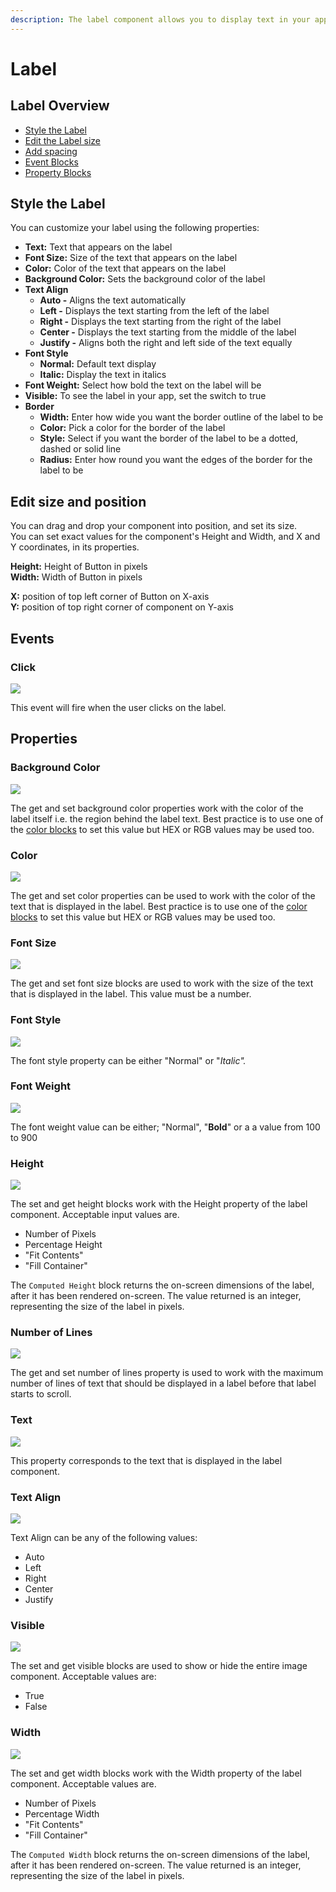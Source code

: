 ```yaml
---
description: The label component allows you to display text in your app.
---
```


# Label

## Label Overview

* [Style the Label](label.md#style-the-label)
* [Edit the Label size](label.md#edit-the-label-size)
* [Add spacing](label.md#add-spacing)
* [Event Blocks](label.md#events)
* [Property Blocks](label.md#properties)

## Style the Label

You can customize your label using the following properties: 

* **Text:** Text that appears on the label
* **Font Size:** Size of the text that appears on the label
* **Color:** Color of the text that appears on the label
* **Background Color:** Sets the background color of the label
* **Text Align**
  * **Auto -** Aligns the text automatically
  * **Left -** Displays the text starting from the left of the label
  * **Right -** Displays the text starting from the right of the label
  * **Center -** Displays the text starting from the middle of the label
  * **Justify -** Aligns both the right and left side of the text equally
* **Font Style**
  * **Normal:** Default text display
  * **Italic:** Display the text in italics
* **Font Weight:** Select how bold the text on the label will be
* **Visible:** To see the label in your app, set the switch to true
* **Border**
  * **Width:** Enter how wide you want the border outline of the label to be
  * **Color:** Pick a color for the border of the label
  * **Style:** Select if you want the border of the label to be a dotted, dashed or solid line
  * **Radius:** Enter how round you want the edges of the border for the label to be

## Edit size and position

You can drag and drop your component into position, and set its size.   
You can set exact values for the component's Height and Width, and X and Y coordinates, in its properties.

**Height:** Height of Button in pixels  
**Width:** Width of Button in pixels

**X:** position of top left corner of Button on X-axis  
**Y:** position of top right corner of component on Y-axis

## Events

### Click

![](.gitbook/assets/la_click.png)

This event will fire when the user clicks on the label.

## Properties

### Background Color 

![](.gitbook/assets/bg_color%20%282%29.png)

The get and set background color properties work with the color of the label itself i.e. the region behind the label text. Best practice is to use one of the [color blocks](colour.md) to set this value but HEX or RGB values may be used too.

### Color 

![](.gitbook/assets/color.png)

The get and set color properties can be used to work with the color of the text that is displayed in the label. Best practice is to use one of the [color blocks](colour.md) to set this value but HEX or RGB values may be used too. 

### Font Size 

![](.gitbook/assets/font_size%20%281%29.png)

The get and set font size blocks are used to work with the size of the text that is displayed in the label. This value must be a number.

### Font Style 

![](.gitbook/assets/font_style.png)

The font style property can be either "Normal" or "_Italic"._

### Font Weight 

![](.gitbook/assets/font_weight.png)

The font weight value can be either; "Normal", "**Bold**" or a a value from 100 to 900

### Height 

![](.gitbook/assets/height%20%282%29.png)

The set and get height blocks work with the Height property of the label component. Acceptable input values are. 

* Number of Pixels
* Percentage Height
* "Fit Contents"
* "Fill Container"

The `Computed Height` block returns the on-screen dimensions of the label, after it has been rendered on-screen. The value returned is an integer, representing the size of the label in pixels.

### Number of Lines 

![](.gitbook/assets/num_lines.png)

The get and set number of lines property is used to work with the maximum number of lines of text that should be displayed in a label before that label starts to scroll.

### Text 

![](.gitbook/assets/text%20%282%29.png)

This property corresponds to the text that is displayed in the label component.

### Text Align

![](.gitbook/assets/text_align.png)

Text Align can be any of the following values:

* Auto
* Left
* Right
* Center
* Justify

### Visible

![](.gitbook/assets/visible%20%281%29.png)

The set and get visible blocks are used to show or hide the entire image component. Acceptable values are:

* True
* False

### Width 

![](.gitbook/assets/width%20%281%29.png)

The set and get width blocks work with the Width property of the label component. Acceptable values are.‌

* Number of Pixels
* Percentage Width
* "Fit Contents"
* "Fill Container"

The `Computed Width` block returns the on-screen dimensions of the label, after it has been rendered on-screen. The value returned is an integer, representing the size of the label in pixels.



